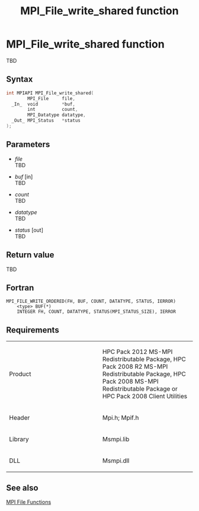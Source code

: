 ﻿---
title: MPI_File_write_shared function
TOCTitle: MPI_File_write_shared function
ms:assetid: acd56c90-42a4-4e36-8efc-df9e2bc92df9
ms:mtpsurl: https://msdn.microsoft.com/en-us/library/Dn473371(v=VS.85)
ms:contentKeyID: 59360907
ms.date: 03/28/2018
mtps_version: v=VS.85
f1_keywords:
- MPI_FILE_WRITE_ORDERED
- mpi/MPI_FILE_WRITE_ORDERED
- mpi/MPI_File_write_shared
- MPI_File_write_shared
- mpif/MPI_FILE_WRITE_ORDERED
- mpif/MPI_File_write_shared
dev_langs:
- C++
- C
---

# MPI\_File\_write\_shared function

TBD

## Syntax

``` c++
int MPIAPI MPI_File_write_shared(
        MPI_File     file,
  _In_  void         *buf,
        int          count,
        MPI_Datatype datatype,
  _Out_ MPI_Status   *status
);
```

## Parameters

  - *file*  
    TBD

  - *buf* \[in\]  
    TBD

  - *count*  
    TBD

  - *datatype*  
    TBD

  - *status* \[out\]  
    TBD

## Return value

TBD

## Fortran

    MPI_FILE_WRITE_ORDERED(FH, BUF, COUNT, DATATYPE, STATUS, IERROR)
        <type> BUF(*)
        INTEGER FH, COUNT, DATATYPE, STATUS(MPI_STATUS_SIZE), IERROR

## Requirements

<table>
<colgroup>
<col style="width: 50%" />
<col style="width: 50%" />
</colgroup>
<tbody>
<tr class="odd">
<td><p>Product</p></td>
<td><p>HPC Pack 2012 MS-MPI Redistributable Package, HPC Pack 2008 R2 MS-MPI Redistributable Package, HPC Pack 2008 MS-MPI Redistributable Package or HPC Pack 2008 Client Utilities</p></td>
</tr>
<tr class="even">
<td><p>Header</p></td>
<td>Mpi.h;
Mpif.h</td>
</tr>
<tr class="odd">
<td><p>Library</p></td>
<td>Msmpi.lib</td>
</tr>
<tr class="even">
<td><p>DLL</p></td>
<td>Msmpi.dll</td>
</tr>
</tbody>
</table>


## See also

[MPI File Functions](mpi-file-functions.md)


